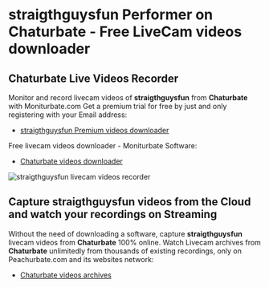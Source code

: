 # straigthguysfun Performer on Chaturbate - Free LiveCam videos downloader

## Chaturbate Live Videos Recorder

Monitor and record livecam videos of **straigthguysfun** from **Chaturbate** with Moniturbate.com
Get a premium trial for free by just and only registering with your Email address:
* [straigthguysfun Premium videos downloader](https://moniturbate.com/request-demo-licence-key.html)

Free livecam videos downloader - Moniturbate Software:
* [Chaturbate videos downloader](https://moniturbate.com/moniturbate-download-software.html)

![straigthguysfun livecam videos recorder](https://peachurnet.com/templates/moniturbate-software.png)


## Capture straigthguysfun videos from the Cloud and watch your recordings on Streaming

Without the need of downloading a software, capture **straigthguysfun** livecam videos from **Chaturbate** 100% online.
Watch Livecam archives from **Chaturbate** unlimitedly from thousands of existing recordings, only on Peachurbate.com and its websites network:
* [Chaturbate videos archives](https://peachurnet.com/)